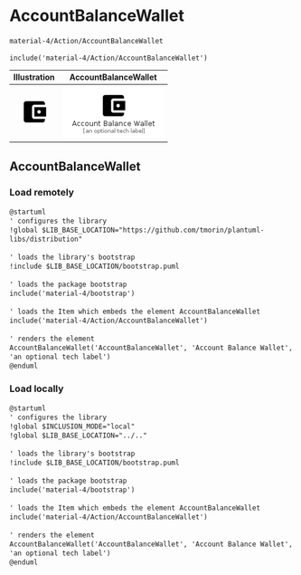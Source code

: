 # AccountBalanceWallet


```text
material-4/Action/AccountBalanceWallet
```

```text
include('material-4/Action/AccountBalanceWallet')
```



| Illustration | AccountBalanceWallet |
| :---: | :---: |
| ![illustration for Illustration](../../material-4/Action/AccountBalanceWallet.png) | ![illustration for AccountBalanceWallet](../../material-4/Action/AccountBalanceWallet.Local.png) |




## AccountBalanceWallet

### Load remotely
```plantuml
@startuml
' configures the library
!global $LIB_BASE_LOCATION="https://github.com/tmorin/plantuml-libs/distribution"

' loads the library's bootstrap
!include $LIB_BASE_LOCATION/bootstrap.puml

' loads the package bootstrap
include('material-4/bootstrap')

' loads the Item which embeds the element AccountBalanceWallet
include('material-4/Action/AccountBalanceWallet')

' renders the element
AccountBalanceWallet('AccountBalanceWallet', 'Account Balance Wallet', 'an optional tech label')
@enduml
```

### Load locally
```plantuml
@startuml
' configures the library
!global $INCLUSION_MODE="local"
!global $LIB_BASE_LOCATION="../.."

' loads the library's bootstrap
!include $LIB_BASE_LOCATION/bootstrap.puml

' loads the package bootstrap
include('material-4/bootstrap')

' loads the Item which embeds the element AccountBalanceWallet
include('material-4/Action/AccountBalanceWallet')

' renders the element
AccountBalanceWallet('AccountBalanceWallet', 'Account Balance Wallet', 'an optional tech label')
@enduml
```

